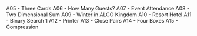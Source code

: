 A05 - Three Cards
A06 - How Many Guests?
A07 - Event Attendance
A08 - Two Dimensional Sum
A09 - Winter in ALGO Kingdom
A10 - Resort Hotel
A11 - Binary Search 1
A12 - Printer
A13 - Close Pairs
A14 - Four Boxes
A15 - Compression
